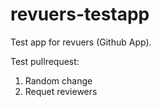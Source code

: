 # revuers-testapp
Test app for revuers (Github App).

Test pullrequest:
1. Random change
2. Requet reviewers
